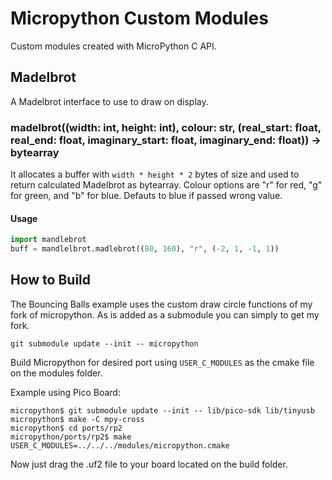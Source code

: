 # Micropython Custom Modules

Custom modules created with MicroPython C API.


## Madelbrot

A Madelbrot interface to use to draw on display.

### madelbrot((width: int, height: int), colour: str, (real_start: float, real_end: float, imaginary_start: float, imaginary_end: float)) -> bytearray

It allocates a buffer with `width * height * 2` bytes of size and used to return calculated Madelbrot as bytearray.
Colour options are "r" for red, "g" for green, and "b" for blue. Defauts to blue if passed wrong value.


#### Usage

```py
import mandlebrot
buff = mandlelbrot.madlebrot((80, 160), "r", (-2, 1, -1, 1))
```

## How to Build

The Bouncing Balls example uses the custom draw circle functions of my fork of micropython. As is added as a submodule you can simply to get my fork.
```
git submodule update --init -- micropython
```

Build Micropython for desired port using `USER_C_MODULES` as the cmake file on the modules folder.

Example using Pico Board:
```shell
micropython$ git submodule update --init -- lib/pico-sdk lib/tinyusb
micropython$ make -C mpy-cross
micropython$ cd ports/rp2
micropython/ports/rp2$ make USER_C_MODULES=../../../modules/micropython.cmake 
```

Now just drag the .uf2 file to your board located on the build folder.